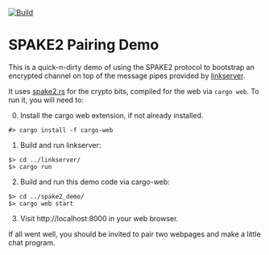[![Build](https://travis-ci.org/mozilla-services/channelserver.svg?branch=master)](https://travis-ci.org/mozilla-services/channelserver)

# SPAKE2 Pairing Demo

This is a quick-n-dirty demo of using
the SPAKE2 protocol to bootstrap an encrypted channel
on top of the message pipes provided by [linkserver](../linkserver/).

It uses [spake2.rs](https://github.com/warner/spake2.rs) for the crypto bits,
compiled for the web via `cargo web`.  To run it, you will need to:

0. Install the cargo web extension, if not already installed.
```
#> cargo install -f cargo-web
```

1. Build and run linkserver:

```
$> cd ../linkserver/
$> cargo run
```

2. Build and run this demo code via cargo-web:

```
$> cd ../spake2_demo/
$> cargo web start
```

3. Visit http://localhost:8000 in your web browser.

If all went well, you should be invited to pair
two webpages and make a little chat program.

